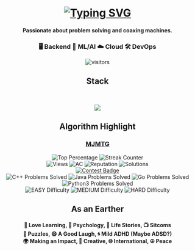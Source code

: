 <div align="center">
  <h1> <a href="https://git.io/typing-svg"><img src="https://readme-typing-svg.demolab.com?font=Fira+Code&size=34&pause=1000&color=4BB543&background=FFDE7C00&center=true&vCenter=true&random=false&width=435&lines=Welcome!+I'm+MJ+%F0%9F%A4%9D" alt="Typing SVG" /></a>
  </h1>
  <h4 >Passionate about problem solving and coaxing machines.
    </h4>
    <h3>🖥️ Backend  🤖 ML/AI  ☁️ Cloud  🛠️ DevOps</h3>
    <img
      src="https://visitor-badge.laobi.icu/badge?page_id=mjmoshiri.mjmoshiri&left_text=Enjoy%20your%20visit!"
      alt="visitors">
    <h2>Stack</h2>
    <br>
      <p align="center">
          <img src="https://skillicons.dev/icons?i=py,docker,aws,go,java,spring,cpp,bash,ts,react,linux,postgres&perline=6"/>  
      </p>
      <h2> Algorithm Highlight</h2>
  <h3><a href="https://leetcode.com/MJMTG/">MJMTG</a></h3>
  <div>
    <img src="https://img.shields.io/badge/Contest%20Ranking-2.24%25-4CAF50"
      alt="Top Percentage">
    <img src="https://img.shields.io/badge/Streak%20Counter-544-FF5722" alt="Streak Counter">
  </div>
  <div>
    <img src="https://img.shields.io/badge/Views-4457-cyan" alt="Views">
    <img src="https://img.shields.io/badge/AC Count-1018-orange" alt="AC">
    <img src="https://img.shields.io/badge/Reputation-52-brightgreen"
      alt="Reputation">
    <img src="https://img.shields.io/badge/Solutions-64-red"
      alt="Solutions">
    <br>
    <a href="https://leetcode.com/static/images/badges/knight.png"><img
        src="https://leetcode.com/static/images/badges/knight.png" alt="Contest Badge"></a>
    <br>
    <img src="https://img.shields.io/badge/C++-351-informational" alt="C++ Problems Solved">
    <img src="https://img.shields.io/badge/Java-313-informational"
      alt="Java Problems Solved">
    <img src="https://img.shields.io/badge/Go-182-informational" alt="Go Problems Solved">
    <img src="https://img.shields.io/badge/Python3-254-informational"
      alt="Python3 Problems Solved">
  </div>
  <div align="center"><img src="https://img.shields.io/badge/EASY%20-99%25-blueviolet"
      alt="EASY Difficulty">
    <img src="https://img.shields.io/badge/MEDIUM%20-99%25-blueviolet"
      alt="MEDIUM Difficulty">
    <img src="https://img.shields.io/badge/HARD%20-99%25-blueviolet"
      alt="HARD Difficulty">
    
  </div>
  <h2>As an Earther</h2>
  <h4>
  📘 Love Learning, 🧠 Psychology, 📖 Life Stories, 📺 Sitcoms <br>🧩 Puzzles, 😄 A Good Laugh, 🌀 Mild ADHD (Maybe
  ADSD?)<br> 🌍 Making an Impact, 🎨 Creative, 🌐 International, ☮️ Peace
  </h4>
</div>